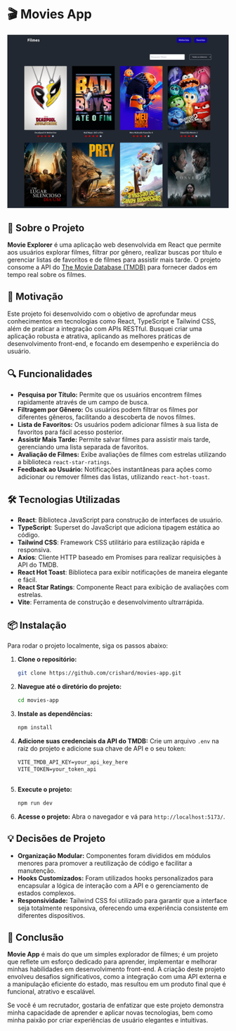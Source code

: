 # 🎬 Movies App

![alt text](image.png) <!-- Pode adicionar uma imagem representativa do projeto aqui -->

## 🚀 Sobre o Projeto

**Movie Explorer** é uma aplicação web desenvolvida em React que permite aos usuários explorar filmes, filtrar por gênero, realizar buscas por título e gerenciar listas de favoritos e de filmes para assistir mais tarde. O projeto consome a API do [The Movie Database (TMDB)](https://www.themoviedb.org/) para fornecer dados em tempo real sobre os filmes.

## 🧠 Motivação

Este projeto foi desenvolvido com o objetivo de aprofundar meus conhecimentos em tecnologias como React, TypeScript e Tailwind CSS, além de praticar a integração com APIs RESTful. Busquei criar uma aplicação robusta e atrativa, aplicando as melhores práticas de desenvolvimento front-end, e focando em desempenho e experiência do usuário.

## 🔍 Funcionalidades

- **Pesquisa por Título:** Permite que os usuários encontrem filmes rapidamente através de um campo de busca.
- **Filtragem por Gênero:** Os usuários podem filtrar os filmes por diferentes gêneros, facilitando a descoberta de novos filmes.
- **Lista de Favoritos:** Os usuários podem adicionar filmes à sua lista de favoritos para fácil acesso posterior.
- **Assistir Mais Tarde:** Permite salvar filmes para assistir mais tarde, gerenciando uma lista separada de favoritos.
- **Avaliação de Filmes:** Exibe avaliações de filmes com estrelas utilizando a biblioteca `react-star-ratings`.
- **Feedback ao Usuário:** Notificações instantâneas para ações como adicionar ou remover filmes das listas, utilizando `react-hot-toast`.

## 🛠️ Tecnologias Utilizadas

- **React**: Biblioteca JavaScript para construção de interfaces de usuário.
- **TypeScript**: Superset do JavaScript que adiciona tipagem estática ao código.
- **Tailwind CSS**: Framework CSS utilitário para estilização rápida e responsiva.
- **Axios**: Cliente HTTP baseado em Promises para realizar requisições à API do TMDB.
- **React Hot Toast**: Biblioteca para exibir notificações de maneira elegante e fácil.
- **React Star Ratings**: Componente React para exibição de avaliações com estrelas.
- **Vite**: Ferramenta de construção e desenvolvimento ultrarrápida.

## 📦 Instalação

Para rodar o projeto localmente, siga os passos abaixo:

1. **Clone o repositório:**
   ```bash
   git clone https://github.com/crishard/movies-app.git
   ```

2. **Navegue até o diretório do projeto:**
   ```bash
   cd movies-app
   ```

3. **Instale as dependências:**
   ```bash
   npm install
   ```

4. **Adicione suas credenciais da API do TMDB:**
   Crie um arquivo `.env` na raiz do projeto e adicione sua chave de API e o seu token:
   ```plaintext
   VITE_TMDB_API_KEY=your_api_key_here
   VITE_TOKEN=your_token_api


   ```

5. **Execute o projeto:**
   ```bash
   npm run dev
   ```

6. **Acesse o projeto:**
   Abra o navegador e vá para `http://localhost:5173/`.

## 💡 Decisões de Projeto

- **Organização Modular:** Componentes foram divididos em módulos menores para promover a reutilização de código e facilitar a manutenção.
- **Hooks Customizados:** Foram utilizados hooks personalizados para encapsular a lógica de interação com a API e o gerenciamento de estados complexos.
- **Responsividade:** Tailwind CSS foi utilizado para garantir que a interface seja totalmente responsiva, oferecendo uma experiência consistente em diferentes dispositivos.

## 📝 Conclusão

**Movie App** é mais do que um simples explorador de filmes; é um projeto que reflete um esforço dedicado para aprender, implementar e melhorar minhas habilidades em desenvolvimento front-end. A criação deste projeto envolveu desafios significativos, como a integração com uma API externa e a manipulação eficiente do estado, mas resultou em um produto final que é funcional, atrativo e escalável.

Se você é um recrutador, gostaria de enfatizar que este projeto demonstra minha capacidade de aprender e aplicar novas tecnologias, bem como minha paixão por criar experiências de usuário elegantes e intuitivas.
